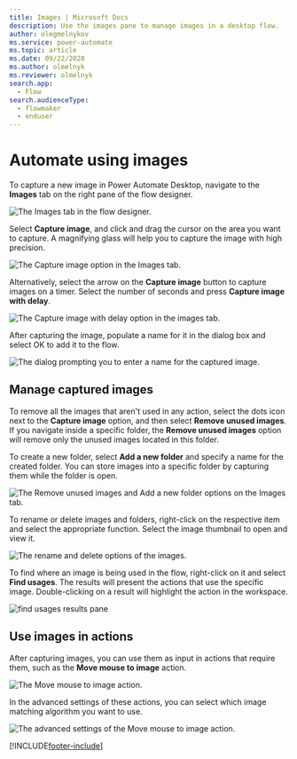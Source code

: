 ```yaml
---
title: Images | Microsoft Docs
description: Use the images pane to manage images in a desktop flow.
author: olegmelnykov
ms.service: power-automate
ms.topic: article
ms.date: 09/22/2020
ms.author: olmelnyk
ms.reviewer: olmelnyk
search.app: 
  - Flow
search.audienceType: 
  - flowmaker
  - enduser
---
```


# Automate using images

To capture a new image in Power Automate Desktop, navigate to the **Images** tab on the right pane of the flow designer.

![The Images tab in the flow designer.](\media\images\images-pane.png)

Select **Capture image**, and click and drag the cursor on the area you want to capture. A magnifying glass will help you to capture the image with high precision.

![The Capture image option in the Images tab.](\media\images\capture-image.png)

Alternatively, select the arrow on the **Capture image** button to capture images on a timer. Select the number of seconds and press **Capture image with delay**.

![The Capture image with delay option in the images tab.](\media\images\delay-capture.png)

After capturing the image, populate a name for it in the dialog box and select OK to add it to the flow.

![The dialog prompting you to enter a name for the captured image.](\media\images\image-name.png)

## Manage captured images

To remove all the images that aren't used in any action, select the dots icon next to the **Capture image** option, and then select **Remove unused images**. If you navigate inside a specific folder, the **Remove unused images** option will remove only the unused images located in this folder.

To create a new folder, select **Add a new folder** and specify a name for the created folder. You can store images into a specific folder by capturing them while the folder is open.

![The Remove unused images and Add a new folder options on the Images tab.](\media\images\remove-unused-images.png)

To rename or delete images and folders, right-click on the respective item and select the appropriate function. Select the image thumbnail to open and view it.

![The rename and delete options of the images.](\media\images\rename-delete-images.png)

To find where an image is being used in the flow, right-click on it and select **Find usages**. The results will present the actions that use the specific image. Double-clicking on a result will highlight the action in the workspace.

![find usages results pane](\media\images\find-usages-results.png)

## Use images in actions

After capturing images, you can use them as input in actions that require them, such as the **Move mouse to image** action.

![The Move mouse to image action.](\media\images\move-mouse-image-action.png)

In the advanced settings of these actions, you can select which image matching algorithm you want to use.

![The advanced settings of the Move mouse to image action.](\media\images\move-mouse-image-action-advanced.png)

[!INCLUDE[footer-include](../includes/footer-banner.md)]